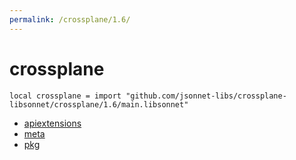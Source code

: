 ```yaml
---
permalink: /crossplane/1.6/
---
```


# crossplane

```jsonnet
local crossplane = import "github.com/jsonnet-libs/crossplane-libsonnet/crossplane/1.6/main.libsonnet"
```



* [apiextensions](apiextensions/index.md)
* [meta](meta/index.md)
* [pkg](pkg/index.md)